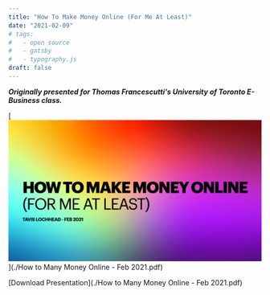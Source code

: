 ```yaml
---
title: "How To Make Money Online (For Me At Least)"
date: "2021-02-09"
# tags:
#   - open source
#   - gatsby
#   - typography.js
draft: false
---
```


**_Originally presented for Thomas Francescutti's University of Toronto E-Business class._**

[![Hero Slide](./money-online.png "Hero Slide")](./How to Many Money Online - Feb 2021.pdf)

[Download Presentation](./How to Many Money Online - Feb 2021.pdf)

